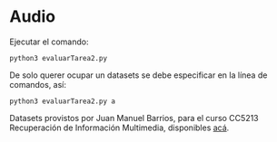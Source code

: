 # Audio

Ejecutar el comando:

```
python3 evaluarTarea2.py
```
De solo querer ocupar un datasets se debe especificar en la línea de comandos, así:
```
python3 evaluarTarea2.py a
```

Datasets provistos por Juan Manuel Barrios, para el curso CC5213 Recuperación de Información Multimedia, disponibles [acá](https://uchile-my.sharepoint.com/:u:/g/personal/matias_rivera_c_uchile_cl/EcrmklNVCchOkTf4IIQIYAcBoV2yjGYuYfdoA62Bp_SaJg?e=AosDG9).

